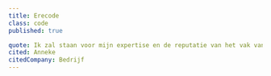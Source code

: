 ```yaml
---
title: Erecode 
class: code
published: true

quote: Ik zal staan voor mijn expertise en de reputatie van het vak van frontend developer verdedigen door het volgende te beloven
cited: Anneke
citedCompany: Bedrijf
---
```

